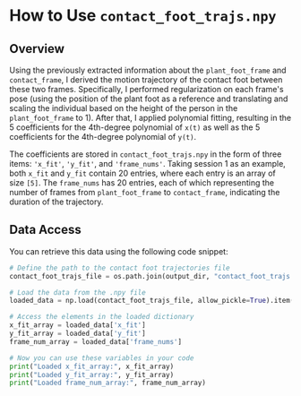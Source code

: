 # How to Use `contact_foot_trajs.npy`

## Overview
Using the previously extracted information about the `plant_foot_frame` and `contact_frame`, I derived the motion trajectory of the contact foot between these two frames. Specifically, I performed regularization on each frame's pose (using the position of the plant foot as a reference and translating and scaling the individual based on the height of the person in the `plant_foot_frame` to 1). After that, I applied polynomial fitting, resulting in the 5 coefficients for the 4th-degree polynomial of `x(t)` as well as the 5 coefficients for the 4th-degree polynomial of `y(t)`.

The coefficients are stored in `contact_foot_trajs.npy` in the form of three items: `'x_fit'`, `'y_fit'`, and `'frame_nums'`. Taking session 1 as an example, both `x_fit` and `y_fit` contain 20 entries, where each entry is an array of size `[5]`. The `frame_nums` has 20 entries, each of which representing the number of frames from `plant_foot_frame` to `contact_frame`, indicating the duration of the trajectory.

## Data Access
You can retrieve this data using the following code snippet:

```python
# Define the path to the contact foot trajectories file
contact_foot_trajs_file = os.path.join(output_dir, "contact_foot_trajs.npy")

# Load the data from the .npy file
loaded_data = np.load(contact_foot_trajs_file, allow_pickle=True).item()  # Use .item() to convert from array to dictionary

# Access the elements in the loaded dictionary
x_fit_array = loaded_data['x_fit']
y_fit_array = loaded_data['y_fit']
frame_num_array = loaded_data['frame_nums']

# Now you can use these variables in your code
print("Loaded x_fit_array:", x_fit_array)
print("Loaded y_fit_array:", y_fit_array)
print("Loaded frame_num_array:", frame_num_array)